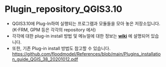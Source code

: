 # Plugin_repository_QGIS3.10
* QGIS3.10에 Plug-In하여 실행되는 프로그램과 모듈들을 모아 놓은 저장소입니다.<br/>
    (K-FRM, GPM 등은 각각의 repository 에서) <br/>      
* 각각에 대한 plug-in install 방법 및 메뉴얼에 대한 정보는 [**wiki**](https://github.com/floodmodel/Plugin_repository_QGIS3.10/wiki) 에 설명되어 있습니다.<br/>
* 또한, 기존 Plug-in install 방법도 참고할 수 있습니다. https://github.com/floodmodel/References/blob/main/Plugins_installation_guide_QGIS_38_20201012.pdf 
